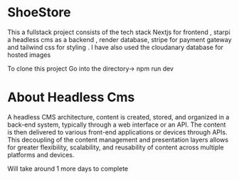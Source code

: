 # ShoeStore 
This a fullstack project consists of the tech stack Nextjs for frontend , starpi a headless cms as a backend , render database, stripe for payment gateway and tailwind css for styling . I have also used the cloudanary database for hosted images

To clone this project
Go into the directory-> npm run dev

# About Headless Cms

A headless CMS architecture, content is created, stored, and organized in a back-end system, typically through a web interface or an API. The content is then delivered to various front-end applications or devices through APIs. This decoupling of the content management and presentation layers allows for greater flexibility, scalability, and reusability of content across multiple platforms and devices.

Will take around 1 more days to complete 
